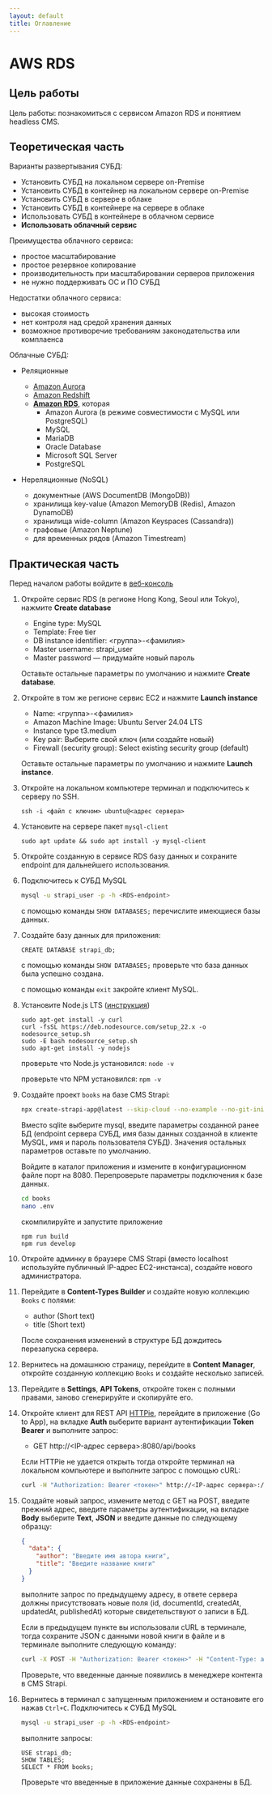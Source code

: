 ```yaml
---
layout: default
title: Оглавление
---
```


# AWS RDS

## Цель работы

Цель работы: познакомиться с сервисом Amazon RDS и понятием headless CMS.

## Теоретическая часть

Варианты развертывания СУБД:

* Установить СУБД на локальном сервере on-Premise
* Установить СУБД в контейнер на локальном сервере on-Premise
* Установить СУБД в сервере в облаке
* Установить СУБД в контейнере на сервере в облаке
* Использовать СУБД в контейнере в облачном сервисе
* **Использовать облачный сервис**

Преимущества облачного сервиса:

* простое масштабирование
* простое резервное копирование
* производительность при масштабировании серверов приложения
* не нужно поддерживать ОС и ПО СУБД

Недостатки облачного сервиса:

* высокая стоимость
* нет контроля над средой хранения данных
* возможное противоречие требованиям законодательства или комплаенса

Облачные СУБД:

* Реляционные

  - [Amazon Aurora](https://aws.amazon.com/rds/aurora/)
  - [Amazon Redshift](https://aws.amazon.com/redshift/)
  - **[Amazon RDS](https://aws.amazon.com/rds/)**, которая 
    - Amazon Aurora (в режиме совместимости с MySQL или PostgreSQL)
    - MySQL
    - MariaDB
    - Oracle Database
    - Microsoft SQL Server
    - PostgreSQL

* Нереляционные (NoSQL)

  - документные (AWS DocumentDB (MongoDB))
  - хранилища key-value (Amazon MemoryDB (Redis), Amazon DynamoDB)
  - хранилища wide-column (Amazon Keyspaces (Cassandra))
  - графовые (Amazon Neptune)
  - для временных рядов (Amazon Timestream)

## Практическая часть

Перед началом работы войдите в [веб-консоль](https://console.aws.amazon.com/)

1. Откройте сервис RDS (в регионе Hong Kong, Seoul или Tokyo), нажмите **Create database**

   * Engine type: MySQL
   * Template: Free tier
   * DB instance identifier: <группа>-<фамилия>
   * Master username: strapi_user
   * Master password — придумайте новый пароль

   Оставьте остальные параметры по умолчанию и нажмите **Create database**.

2. Откройте в том же регионе сервис EC2 и нажмите **Launch instance**

   * Name: <группа>-<фамилия>
   * Amazon Machine Image: Ubuntu Server 24.04 LTS
   * Instance type t3.medium
   * Key pair: Выберите свой ключ (или создайте новый)
   * Firewall (security group): Select existing security group (default)

   Оставьте остальные параметры по умолчанию и нажмите **Launch instance**.

3. Откройте на локальном компьютере терминал и подключитесь к серверу по SSH.

   ```
   ssh -i <файл с ключом> ubuntu@<адрес сервера>
   ```

4. Установите на сервере пакет `mysql-client`

   ```
   sudo apt update && sudo apt install -y mysql-client
   ```

5. Откройте созданную в сервисе RDS базу данных и сохраните endpoint для дальнейшего использования.

6. Подключитесь к СУБД MySQL

   ```bash
   mysql -u strapi_user -p -h <RDS-endpoint>
   ```

   с помощью команды `SHOW DATABASES;` перечислите имеющиеся базы данных.

7. Создайте базу данных для приложения:

   ```
   CREATE DATABASE strapi_db;
   ```

   с помощью команды `SHOW DATABASES;` проверьте что база данных была успешно создана.

   с помощью команды `exit` закройте клиент MySQL.

8. Установите Node.js LTS ([инструкция](https://github.com/nodesource/distributions?tab=readme-ov-file#using-ubuntu-nodejs-22))

   ```
   sudo apt-get install -y curl
   curl -fsSL https://deb.nodesource.com/setup_22.x -o nodesource_setup.sh
   sudo -E bash nodesource_setup.sh
   sudo apt-get install -y nodejs
   ```

   проверьте что Node.js установился: `node -v`
   
   проверьте что NPM установился: `npm -v`

9. Создайте проект `books` на базе CMS Strapi:

   ```bash
   npx create-strapi-app@latest --skip-cloud --no-example --no-git-init books
   ```

   Вместо sqlite выберите mysql, введите параметры созданной ранее БД (endpoint сервера СУБД, имя базы данных созданной в клиенте MySQL, имя и пароль пользователя СУБД). Значения остальных параметров оставьте по умолчанию.

   Войдите в каталог приложения и измените в конфигурационном файле порт на 8080. Перепроверьте параметры подключения к базе данных.
   ```bash
   cd books
   nano .env
   ```

   скомпилируйте и запустите приложение
   ```
   npm run build
   npm run develop
   ```

10. Откройте админку в браузере CMS Strapi (вместо localhost используйте публичный IP-адрес EC2-инстанса), создайте нового администратора.

11. Перейдите в **Content-Types Builder** и создайте новую коллекцию `Books` с полями:

    * author (Short text)
    * title (Short text)

    После сохранения изменений в структуре БД дождитесь перезапуска сервера.

12. Вернитесь на домашнюю страницу, перейдите в **Content Manager**, откройте созданную коллекцию `Books` и создайте несколько записей.

13. Перейдите в **Settings**, **API Tokens**, откройте токен с полными правами, заново сгенерируйте и скопируйте его.

14. Откройте клиент для REST API [HTTPie](https://httpie.io/), перейдите в приложение (Go to App), на вкладке **Auth** выберите вариант аутентификации **Token Bearer** и выполните запрос:

    * GET http://<IP-адрес сервера>:8080/api/books

    Если HTTPie не удается открыть тогда откройте терминал на локальном компьютере и выполните запрос с помощью cURL:
    ```bash
    curl -H "Authorization: Bearer <токен>" http://<IP-адрес сервера>:/api/books
    ```

15. Создайте новый запрос, измените метод с GET на POST, введите прежний адрес, введите параметры аутентификации, на вкладке **Body** выберите **Text**, **JSON** и введите данные по следующему образцу:
    ```json
    {
      "data": {
        "author": "Введите имя автора книги",
        "title": "Введите название книги"
      }
    }
    ```
    выполните запрос по предыдущему адресу, в ответе сервера должны присутствовать новые поля (id, documentId, createdAt, updatedAt, publishedAt) которые свидетельствуют о записи в БД.

    Если в предыдущем пункте вы использовали cURL в терминале, тогда сохраните JSON с данными новой книги в файле и в терминале выполните следующую команду:
    ```bash
    curl -X POST -H "Authorization: Bearer <токен>" -H "Content-Type: application/json" -d @<имя JSON-файла> http://<IP-адрес сервера>:/api/books
    ```

    Проверьте, что введенные данные появились в менеджере контента в CMS Strapi.

16. Вернитесь в терминал с запущенным приложением и остановите его нажав `Ctrl+C`. Подключитесь к СУБД MySQL
    ```bash
    mysql -u strapi_user -p -h <RDS-endpoint>
    ```

    выполните запросы:
    ```
    USE strapi_db;
    SHOW TABLES;
    SELECT * FROM books;
    ```

    Проверьте что введенные в приложение данные сохранены в БД.
